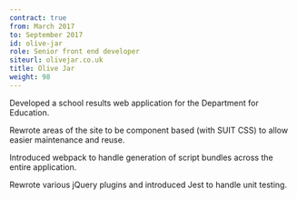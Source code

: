 ```yaml
---
contract: true
from: March 2017
to: September 2017
id: olive-jar
role: Senior front end developer
siteurl: olivejar.co.uk
title: Olive Jar
weight: 98
---
```


Developed a school results web application for the Department for Education.

Rewrote areas of the site to be component based (with SUIT CSS) to allow
easier maintenance and reuse.

Introduced webpack to handle generation of script bundles across the entire
application.

Rewrote various jQuery plugins and introduced Jest to handle unit testing.
